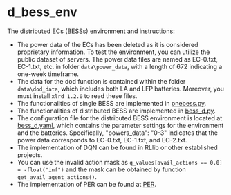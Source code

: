 # d_bess_env
The distributed ECs (BESSs) environment and instructions:
* The power data of the ECs has been deleted as it is considered proprietary information. To test the environment, you can utilize the public dataset of servers. The power data files are named as EC-0.txt, EC-1.txt, etc. in folder `data\power_data`, with a length of 672 indicating a one-week timeframe.
* The data for the dod function is contained within the folder `data\dod_data`, which includes both LA and LFP batteries. Moreover, you must install `xlrd 1.2.0` to read these files.
* The functionalities of single BESS are implemented in [onebess.py](d_bess_env/env/onebess.py).
* The functionalities of distributed BESS are implemented in [bess_d.py](d_bess_env/env/bess_d.py).
* The configuration file for the distributed BESS environment is located at [bess_d.yaml](d_bess_env/env/config/bess_d.yaml), which contains the parameter settings for the environment and the batteries. Specifically, "powers_data": "0-3" indicates that the power data corresponds to EC-0.txt, EC-1.txt, and EC-2.txt.
* The implementation of DQN can be found in RLlib or other established projects.
* You can use the invalid action mask as `q_values[avail_actions == 0.0] = -float("inf")` and the mask can be obtained by function `get_avail_agent_actions()`.
* The implementation of PER can be found at [PER](https://github.com/MorvanZhou/Reinforcement-learning-with-tensorflow/blob/master/contents/5.2_Prioritized_Replay_DQN/RL_brain.py).
  

